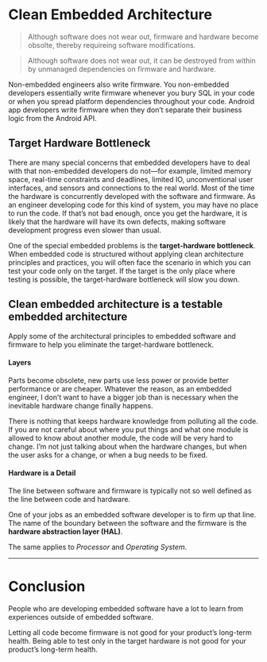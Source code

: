 # Clean Embedded Architecture

> Although software does not wear out, firmware and hardware become obsolte, thereby requireing software modifications.

> Although software does not wear out, it can be destroyed from within by unmanaged dependencies on firmware and hardware.

Non-embedded engineers also write firmware. You non-embedded developers essentially write firmware whenever you bury SQL in your code or when you spread platform dependencies throughout your code. Android app developers write firmware when they don’t separate their business logic from the Android API. 

## Target Hardware Bottleneck

There are many special concerns that embedded developers have to deal with that non-embedded developers do not—for example, limited memory space, real-time constraints and deadlines, limited IO, unconventional user interfaces, and sensors and connections to the real world. Most of the time the hardware is concurrently developed with the software and firmware. As an engineer developing code for this kind of system, you may have no place to run the code. If that’s not bad enough, once you get the hardware, it is likely that the hardware will have its own defects, making software development progress even slower than usual. 

One of the special embedded problems is the __target-hardware bottleneck__. When embedded code is structured without applying clean architecture principles and practices, you will often face the scenario in which you can test your code only on the target. If the target is the only place where testing is possible, the target-hardware bottleneck will slow you down.

## Clean embedded architecture is a testable embedded architecture

Apply some of the architectural principles to embedded software and firmware to help you eliminate the target-hardware bottleneck.

#### Layers

Parts become obsolete, new parts use less power or provide better performance or are cheaper. Whatever the reason, as an embedded engineer, I don’t want to have a bigger job than is necessary when the inevitable hardware change finally happens. 

There is nothing that keeps hardware knowledge from polluting all the code. If you are not careful about where you put things and what one module is allowed to know about another module, the code will be very hard to change. I’m not just talking about when the hardware changes, but when the user asks for a change, or when a bug needs to be fixed.

#### Hardware is a Detail

The line between software and firmware is typically not so well defined as the line between code and hardware.

One of your jobs as an embedded software developer is to firm up that line. The name of the boundary between the software and the firmware is the __hardware abstraction layer (HAL)__.

The same applies to _Processor_ and _Operating System_.

---

# Conclusion

People who are developing embedded software have a lot to learn from experiences outside of embedded software.

Letting all code become firmware is not good for your product’s long-term health. Being able to test only in the target hardware is not good for your product’s long-term health. 